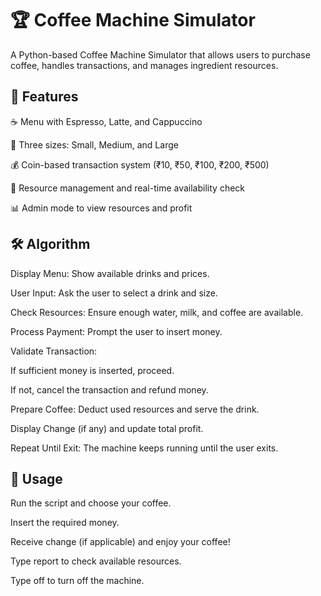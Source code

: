 # 🏆 Coffee Machine Simulator

A Python-based Coffee Machine Simulator that allows users to purchase coffee, handles transactions, and manages ingredient resources.


## 📌 Features

☕ Menu with Espresso, Latte, and Cappuccino

📏 Three sizes: Small, Medium, and Large

💰 Coin-based transaction system (₹10, ₹50, ₹100, ₹200, ₹500)

🔄 Resource management and real-time availability check

📊 Admin mode to view resources and profit


## 🛠️ Algorithm

Display Menu: Show available drinks and prices.

User Input: Ask the user to select a drink and size.

Check Resources: Ensure enough water, milk, and coffee are available.

Process Payment: Prompt the user to insert money.

Validate Transaction:

If sufficient money is inserted, proceed.

If not, cancel the transaction and refund money.

Prepare Coffee: Deduct used resources and serve the drink.

Display Change (if any) and update total profit.

Repeat Until Exit: The machine keeps running until the user exits.


## 📜 Usage

Run the script and choose your coffee.

Insert the required money.

Receive change (if applicable) and enjoy your coffee!

Type report to check available resources.

Type off to turn off the machine.
